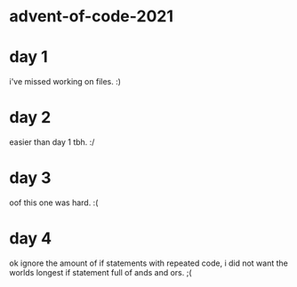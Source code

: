 # advent-of-code-2021

# day 1
i've missed working on files. :)

# day 2
easier than day 1 tbh. :/

# day 3
oof this one was hard. :(

# day 4
ok ignore the amount of if statements with repeated code, i did not want the worlds longest if statement full of ands and ors. ;(
